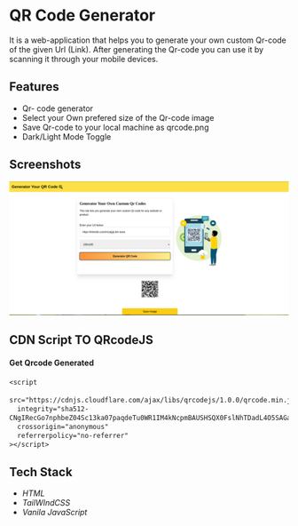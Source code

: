 
# QR Code Generator

It is a web-application that helps you to generate your own custom Qr-code of the given Url (Link). After generating the Qr-code you can use it by scanning it through your mobile devices. 


## Features

- Qr- code generator
- Select your Own prefered size of the Qr-code image
- Save Qr-code to your local machine as qrcode.png 
- Dark/Light Mode Toggle


## Screenshots

![App Screenshot](https://github.com/Zajjaj-Khan/QrCode_Generator/blob/master/images/Screenshot.png)


## CDN Script TO QRcodeJS

#### Get Qrcode Generated

``` 
<script
  src="https://cdnjs.cloudflare.com/ajax/libs/qrcodejs/1.0.0/qrcode.min.js"
  integrity="sha512-CNgIRecGo7nphbeZ04Sc13ka07paqdeTu0WR1IM4kNcpmBAUSHSQX0FslNhTDadL4O5SAGapGt4FodqL8My0mA=="
  crossorigin="anonymous"
  referrerpolicy="no-referrer"
></script>
```




## Tech Stack

- *HTML*
- *TailWIndCSS*
- *Vanila JavaScript*

